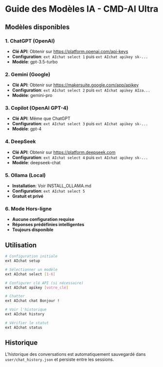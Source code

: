 # Guide des Modèles IA - CMD-AI Ultra

## Modèles disponibles

### 1. ChatGPT (OpenAI)
- **Clé API**: Obtenir sur https://platform.openai.com/api-keys
- **Configuration**: `ext AIchat select 1` puis `ext AIchat apikey sk-...`
- **Modèle**: gpt-3.5-turbo

### 2. Gemini (Google)
- **Clé API**: Obtenir sur https://makersuite.google.com/app/apikey
- **Configuration**: `ext AIchat select 2` puis `ext AIchat apikey AIza...`
- **Modèle**: gemini-pro

### 3. Copilot (OpenAI GPT-4)
- **Clé API**: Même que ChatGPT
- **Configuration**: `ext AIchat select 3` puis `ext AIchat apikey sk-...`
- **Modèle**: gpt-4

### 4. DeepSeek
- **Clé API**: Obtenir sur https://platform.deepseek.com
- **Configuration**: `ext AIchat select 4` puis `ext AIchat apikey sk-...`
- **Modèle**: deepseek-chat

### 5. Ollama (Local)
- **Installation**: Voir INSTALL_OLLAMA.md
- **Configuration**: `ext AIchat select 5`
- **Gratuit et privé**

### 6. Mode Hors-ligne
- **Aucune configuration requise**
- **Réponses prédéfinies intelligentes**
- **Toujours disponible**

## Utilisation

```bash
# Configuration initiale
ext AIchat setup

# Sélectionner un modèle
ext AIchat select [1-6]

# Configurer clé API (si nécessaire)
ext AIchat apikey [votre_clé]

# Chatter
ext AIchat chat Bonjour !

# Voir l'historique
ext AIchat history

# Vérifier le statut
ext AIchat status
```

## Historique

L'historique des conversations est automatiquement sauvegardé dans `user/chat_history.json` et persiste entre les sessions.